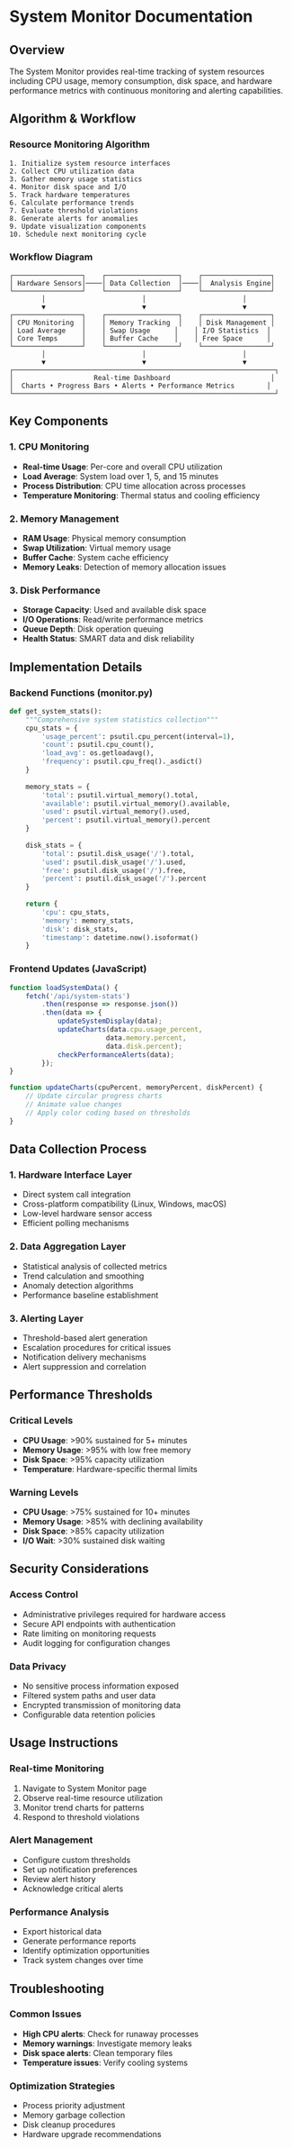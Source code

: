 # System Monitor Documentation

## Overview
The System Monitor provides real-time tracking of system resources including CPU usage, memory consumption, disk space, and hardware performance metrics with continuous monitoring and alerting capabilities.

## Algorithm & Workflow

### Resource Monitoring Algorithm
```
1. Initialize system resource interfaces
2. Collect CPU utilization data
3. Gather memory usage statistics
4. Monitor disk space and I/O
5. Track hardware temperatures
6. Calculate performance trends
7. Evaluate threshold violations
8. Generate alerts for anomalies
9. Update visualization components
10. Schedule next monitoring cycle
```

### Workflow Diagram
```
┌─────────────────┐    ┌──────────────────┐    ┌─────────────────┐
│ Hardware Sensors│────│ Data Collection  │────│  Analysis Engine│
└─────────────────┘    └──────────────────┘    └─────────────────┘
        │                        │                        │
        ▼                        ▼                        ▼
┌─────────────────┐    ┌──────────────────┐    ┌─────────────────┐
│ CPU Monitoring  │    │ Memory Tracking  │    │ Disk Management │
│ Load Average    │    │ Swap Usage      │    │ I/O Statistics  │
│ Core Temps      │    │ Buffer Cache    │    │ Free Space      │
└─────────────────┘    └──────────────────┘    └─────────────────┘
        │                        │                        │
        ▼                        ▼                        ▼
┌─────────────────────────────────────────────────────────────────┐
│                    Real-time Dashboard                         │
│  Charts • Progress Bars • Alerts • Performance Metrics        │
└─────────────────────────────────────────────────────────────────┘
```

## Key Components

### 1. CPU Monitoring
- **Real-time Usage**: Per-core and overall CPU utilization
- **Load Average**: System load over 1, 5, and 15 minutes
- **Process Distribution**: CPU time allocation across processes
- **Temperature Monitoring**: Thermal status and cooling efficiency

### 2. Memory Management
- **RAM Usage**: Physical memory consumption
- **Swap Utilization**: Virtual memory usage
- **Buffer Cache**: System cache efficiency
- **Memory Leaks**: Detection of memory allocation issues

### 3. Disk Performance
- **Storage Capacity**: Used and available disk space
- **I/O Operations**: Read/write performance metrics
- **Queue Depth**: Disk operation queuing
- **Health Status**: SMART data and disk reliability

## Implementation Details

### Backend Functions (monitor.py)
```python
def get_system_stats():
    """Comprehensive system statistics collection"""
    cpu_stats = {
        'usage_percent': psutil.cpu_percent(interval=1),
        'count': psutil.cpu_count(),
        'load_avg': os.getloadavg(),
        'frequency': psutil.cpu_freq()._asdict()
    }
    
    memory_stats = {
        'total': psutil.virtual_memory().total,
        'available': psutil.virtual_memory().available,
        'used': psutil.virtual_memory().used,
        'percent': psutil.virtual_memory().percent
    }
    
    disk_stats = {
        'total': psutil.disk_usage('/').total,
        'used': psutil.disk_usage('/').used,
        'free': psutil.disk_usage('/').free,
        'percent': psutil.disk_usage('/').percent
    }
    
    return {
        'cpu': cpu_stats,
        'memory': memory_stats,
        'disk': disk_stats,
        'timestamp': datetime.now().isoformat()
    }
```

### Frontend Updates (JavaScript)
```javascript
function loadSystemData() {
    fetch('/api/system-stats')
        .then(response => response.json())
        .then(data => {
            updateSystemDisplay(data);
            updateCharts(data.cpu.usage_percent, 
                        data.memory.percent, 
                        data.disk.percent);
            checkPerformanceAlerts(data);
        });
}

function updateCharts(cpuPercent, memoryPercent, diskPercent) {
    // Update circular progress charts
    // Animate value changes
    // Apply color coding based on thresholds
}
```

## Data Collection Process

### 1. Hardware Interface Layer
- Direct system call integration
- Cross-platform compatibility (Linux, Windows, macOS)
- Low-level hardware sensor access
- Efficient polling mechanisms

### 2. Data Aggregation Layer
- Statistical analysis of collected metrics
- Trend calculation and smoothing
- Anomaly detection algorithms
- Performance baseline establishment

### 3. Alerting Layer
- Threshold-based alert generation
- Escalation procedures for critical issues
- Notification delivery mechanisms
- Alert suppression and correlation

## Performance Thresholds

### Critical Levels
- **CPU Usage**: >90% sustained for 5+ minutes
- **Memory Usage**: >95% with low free memory
- **Disk Space**: >95% capacity utilization
- **Temperature**: Hardware-specific thermal limits

### Warning Levels
- **CPU Usage**: >75% sustained for 10+ minutes
- **Memory Usage**: >85% with declining availability
- **Disk Space**: >85% capacity utilization
- **I/O Wait**: >30% sustained disk waiting

## Security Considerations

### Access Control
- Administrative privileges required for hardware access
- Secure API endpoints with authentication
- Rate limiting on monitoring requests
- Audit logging for configuration changes

### Data Privacy
- No sensitive process information exposed
- Filtered system paths and user data
- Encrypted transmission of monitoring data
- Configurable data retention policies

## Usage Instructions

### Real-time Monitoring
1. Navigate to System Monitor page
2. Observe real-time resource utilization
3. Monitor trend charts for patterns
4. Respond to threshold violations

### Alert Management
- Configure custom thresholds
- Set up notification preferences
- Review alert history
- Acknowledge critical alerts

### Performance Analysis
- Export historical data
- Generate performance reports
- Identify optimization opportunities
- Track system changes over time

## Troubleshooting

### Common Issues
- **High CPU alerts**: Check for runaway processes
- **Memory warnings**: Investigate memory leaks
- **Disk space alerts**: Clean temporary files
- **Temperature issues**: Verify cooling systems

### Optimization Strategies
- Process priority adjustment
- Memory garbage collection
- Disk cleanup procedures
- Hardware upgrade recommendations